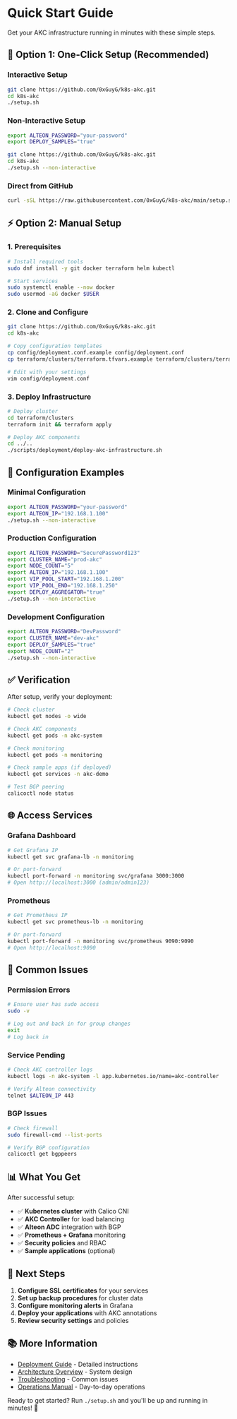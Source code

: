 # Quick Start Guide

Get your AKC infrastructure running in minutes with these simple steps.

## 🚀 Option 1: One-Click Setup (Recommended)

### Interactive Setup
```bash
git clone https://github.com/0xGuyG/k8s-akc.git
cd k8s-akc
./setup.sh
```

### Non-Interactive Setup
```bash
export ALTEON_PASSWORD="your-password"
export DEPLOY_SAMPLES="true"

git clone https://github.com/0xGuyG/k8s-akc.git
cd k8s-akc
./setup.sh --non-interactive
```

### Direct from GitHub
```bash
curl -sSL https://raw.githubusercontent.com/0xGuyG/k8s-akc/main/setup.sh | bash
```

## ⚡ Option 2: Manual Setup

### 1. Prerequisites
```bash
# Install required tools
sudo dnf install -y git docker terraform helm kubectl

# Start services
sudo systemctl enable --now docker
sudo usermod -aG docker $USER
```

### 2. Clone and Configure
```bash
git clone https://github.com/0xGuyG/k8s-akc.git
cd k8s-akc

# Copy configuration templates
cp config/deployment.conf.example config/deployment.conf
cp terraform/clusters/terraform.tfvars.example terraform/clusters/terraform.tfvars

# Edit with your settings
vim config/deployment.conf
```

### 3. Deploy Infrastructure
```bash
# Deploy cluster
cd terraform/clusters
terraform init && terraform apply

# Deploy AKC components
cd ../..
./scripts/deployment/deploy-akc-infrastructure.sh
```

## 🔧 Configuration Examples

### Minimal Configuration
```bash
export ALTEON_PASSWORD="your-password"
export ALTEON_IP="192.168.1.100"
./setup.sh --non-interactive
```

### Production Configuration
```bash
export ALTEON_PASSWORD="SecurePassword123"
export CLUSTER_NAME="prod-akc"
export NODE_COUNT="5"
export ALTEON_IP="192.168.1.100"
export VIP_POOL_START="192.168.1.200"
export VIP_POOL_END="192.168.1.250"
export DEPLOY_AGGREGATOR="true"
./setup.sh --non-interactive
```

### Development Configuration
```bash
export ALTEON_PASSWORD="DevPassword"
export CLUSTER_NAME="dev-akc"
export DEPLOY_SAMPLES="true"
export NODE_COUNT="2"
./setup.sh --non-interactive
```

## ✅ Verification

After setup, verify your deployment:

```bash
# Check cluster
kubectl get nodes -o wide

# Check AKC components
kubectl get pods -n akc-system

# Check monitoring
kubectl get pods -n monitoring

# Check sample apps (if deployed)
kubectl get services -n akc-demo

# Test BGP peering
calicoctl node status
```

## 🌐 Access Services

### Grafana Dashboard
```bash
# Get Grafana IP
kubectl get svc grafana-lb -n monitoring

# Or port-forward
kubectl port-forward -n monitoring svc/grafana 3000:3000
# Open http://localhost:3000 (admin/admin123)
```

### Prometheus
```bash
# Get Prometheus IP
kubectl get svc prometheus-lb -n monitoring

# Or port-forward
kubectl port-forward -n monitoring svc/prometheus 9090:9090
# Open http://localhost:9090
```

## 🚨 Common Issues

### Permission Errors
```bash
# Ensure user has sudo access
sudo -v

# Log out and back in for group changes
exit
# Log back in
```

### Service Pending
```bash
# Check AKC controller logs
kubectl logs -n akc-system -l app.kubernetes.io/name=akc-controller

# Verify Alteon connectivity
telnet $ALTEON_IP 443
```

### BGP Issues
```bash
# Check firewall
sudo firewall-cmd --list-ports

# Verify BGP configuration
calicoctl get bgppeers
```

## 📊 What You Get

After successful setup:

- ✅ **Kubernetes cluster** with Calico CNI
- ✅ **AKC Controller** for load balancing
- ✅ **Alteon ADC** integration with BGP
- ✅ **Prometheus + Grafana** monitoring
- ✅ **Security policies** and RBAC
- ✅ **Sample applications** (optional)

## 🔄 Next Steps

1. **Configure SSL certificates** for your services
2. **Set up backup procedures** for cluster data
3. **Configure monitoring alerts** in Grafana
4. **Deploy your applications** with AKC annotations
5. **Review security settings** and policies

## 📚 More Information

- [Deployment Guide](deployment-guide.md) - Detailed instructions
- [Architecture Overview](architecture.md) - System design
- [Troubleshooting](troubleshooting.md) - Common issues
- [Operations Manual](operations.md) - Day-to-day operations

Ready to get started? Run `./setup.sh` and you'll be up and running in minutes! 🎯